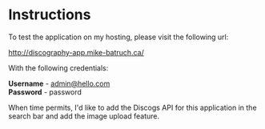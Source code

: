 # Instructions

To test the application on my hosting, please visit the following url:

http://discography-app.mike-batruch.ca/

With the following credentials:

<strong>Username</strong> - admin@hello.com<br>
<strong>Password</strong> - password

When time permits, I'd like to add the Discogs API for this application in the search bar and add the image upload feature.
